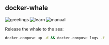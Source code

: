 ## docker-whale

![greetings](https://github.com/hinorashi/whale/actions/workflows/greetings.yml/badge.svg)
![learn](https://github.com/hinorashi/whale/actions/workflows/learn-github-actions.yml/badge.svg)
![manual](https://github.com/hinorashi/whale/actions/workflows/manual.yml/badge.svg)

Release the whale to the sea: 
```bash
docker-compose up -d && docker-compose logs -f
```
